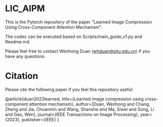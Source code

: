 # LIC_AIPM
This is the Pytorch repository of the paper "Learned Image Compression Using Cross-Component Attention Mechanism".

The codec can be executed based on Scripts/main_guide_v1.py and Readme.md.

Please feel free to contact Wenhong Duan (whduan@sjtu.edu.cn) if you have any questions.

# Citation
Please cite the following paper if you feel this repository useful.

@article{duan2023learned,
  title={Learned image compression using cross-component attention mechanism},
  author={Duan, Wenhong and Chang, Zheng and Jia, Chuanmin and Wang, Shanshe and Ma, Siwei and Song, Li and Gao, Wen},
  journal={IEEE Transactions on Image Processing},
  year={2023},
  publisher={IEEE}
}
